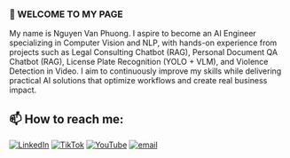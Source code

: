 ### 👋 WELCOME TO MY PAGE
My name is Nguyen Van Phuong. I aspire to become an AI Engineer specializing in Computer Vision and NLP, with hands-on experience from projects such as Legal Consulting Chatbot (RAG), Personal Document QA Chatbot (RAG), License Plate Recognition (YOLO + VLM), and Violence Detection in Video. I aim to continuously improve my skills while delivering practical AI solutions that optimize workflows and create real business impact.<br>
## 📫 How to reach me: 

[![LinkedIn](https://img.shields.io/badge/LinkedIn-%230077B5.svg?logo=linkedin&logoColor=white)](https://www.linkedin.com/in/nguyen-van-phuong-356b9835b/) 
[![TikTok](https://img.shields.io/badge/TikTok-%23000000.svg?logo=TikTok&logoColor=white)](https://www.tiktok.com/@_nguyenvanphuong07) 
[![YouTube](https://img.shields.io/badge/YouTube-%23FF0000.svg?logo=YouTube&logoColor=white)](https://www.youtube.com/@nguyenvanphuong0711) 
[![email](https://img.shields.io/badge/Email-D14836?logo=gmail&logoColor=white)](mailto:nguyenphuongv07@gmail.com) 
